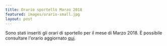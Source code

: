 ```yaml
---
title: Orario sportello Marzo 2018
featured: images/orario-small.jpg
layout: post
---
```


Sono stati inseriti gli orari di sportello per il mese di Marzo 2018.
È possibile consultare l'orario aggiornato <a href="/orari.html">qui</a>.
